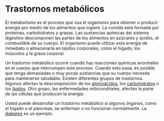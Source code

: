 Trastornos metabólicos
======================


El metabolismo es el proceso que usa el organismo para obtener o producir energía por medio de los alimentos que ingiere. 
La comida está formada por proteínas, carbohidratos y grasas. Las sustancias químicas del sistema digestivo descomponen las partes de los alimentos en azúcares y ácidos, el combustible de su cuerpo. El organismo puede utilizar esta energía de inmediato o almacenarla en tejidos corporales, como el hígado, los músculos y la grasa corporal.


Un trastorno metabólico ocurre cuando hay reacciones químicas anormales en el cuerpo que interrumpen este proceso. Cuando esto pasa, es posible que tenga demasiadas o muy pocas sustancias que su cuerpo necesita para mantenerse saludable. Existen diferentes grupos de trastornos. Algunos afectan la descomposición de los [aminoácidos](https://medlineplus.gov/spanish/aminoacidmetabolismdisorders.html), los [carbohidratos](https://medlineplus.gov/spanish/carbohydratemetabolismdisorders.html) o los [lípidos](https://medlineplus.gov/spanish/lipidmetabolismdisorders.html). Otro grupo, las enfermedades mitocondriales, afectan la parte de las células que producen la energía. 


Usted puede desarrollar un trastorno metabólico si algunos órganos, como el hígado o el páncreas, se enferman o no funcionan normalmente. La [diabetes](https://medlineplus.gov/spanish/diabetes.html) es un ejemplo. 

